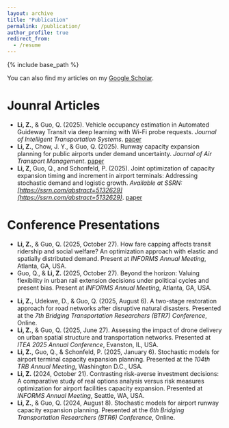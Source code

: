 ```yaml
---
layout: archive
title: "Publication"
permalink: /publication/
author_profile: true
redirect_from:
  - /resume
---
```


{% include base_path %}

You can also find my articles on my [Google Scholar](https://scholar.google.com/citations?user=3nrmMOUAAAAJ&hl=en).


Jounral Articles
======
* **Li, Z.**, & Guo, Q. (2025). Vehicle occupancy estimation in Automated Guideway Transit via deep learning with Wi-Fi probe requests. *Journal of Intelligent Transportation Systems*. [paper](https://doi.org/10.1080/15472450.2025.2499590)
* **Li, Z.**, Chow, J. Y., & Guo, Q. (2025). Runway capacity expansion planning for public airports under demand uncertainty. *Journal of Air Transport Management*. [paper](https://doi.org/10.1016/j.jairtraman.2025.102824)
* **Li, Z**, Guo, Q., and Schonfeld, P. (2025). Joint optimization of capacity expansion timing and increment in airport terminals: Addressing stochastic demand and logistic growth. *Available at SSRN: [https://ssrn.com/abstract=5132629](https://ssrn.com/abstract=5132629)*. [paper](http://dx.doi.org/10.2139/ssrn.5132629)



  
Conference Presentations
======
* **Li, Z.**, & Guo, Q. (2025, October 27). How fare capping affects transit ridership and social welfare? An optimization approach with elastic and spatially distributed demand. Present at *INFORMS Annual Meeting*, Atlanta, GA, USA.
* Guo, Q., & **Li, Z.**  (2025, October 27). Beyond the horizon: Valuing flexibility in urban rail extension decisions under political cycles and present bias. Present at *INFORMS Annual Meeting*, Atlanta, GA, USA.
<!-- * Guo, Q., **Li, Z.**, & Zhou, X. (2025, September 17). Choice-based modeling for scalable implementation: A data-driven approach to breaking the vicious cycle in public transit. Present at *2025 Modeling Mobility Conference*, Minneapolis, MN, USA. -->
* **Li, Z.**, Udekwe, D., & Guo, Q. (2025, August 6). A two-stage restoration approach for road networks after disruptive natural disasters. Presented at the *7th Bridging Transportation Researchers (BTR7) Conference*, Online.
* **Li, Z.**, & Guo, Q. (2025, June 27). Assessing the impact of drone delivery on urban spatial structure and transportation networks. Presented at *ITEA 2025 Annual Conference*, Evanston, IL, USA.
* **Li, Z.**, Guo, Q., & Schonfeld, P. (2025, January 6). Stochastic models for airport terminal capacity expansion planning. Presented at the *104th TRB Annual Meeting*, Washington D.C., USA.
* **Li, Z.** (2024, October 21). Contrasting risk-averse investment decisions: A comparative study of real options analysis versus risk measures optimization for airport facilities capacity expansion. Presented at *INFORMS Annual Meeting*, Seattle, WA, USA.
* **Li, Z.**, & Guo, Q. (2024, August 8). Stochastic models for airport runway capacity expansion planning. Presented at the *6th Bridging Transportation Researchers (BTR6) Conference*, Online.

